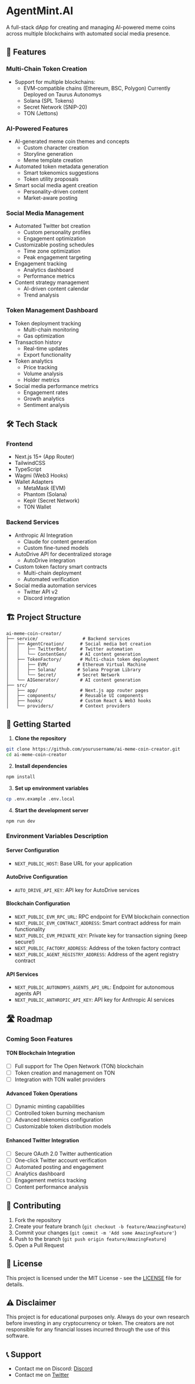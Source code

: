 # AgentMint.AI

A full-stack dApp for creating and managing AI-powered meme coins across multiple blockchains with automated social media presence.

## 🚀 Features

### Multi-Chain Token Creation
- Support for multiple blockchains:
  - EVM-compatible chains (Ethereum, BSC, Polygon) Currently Deployed on Taurus Autonomys
  - Solana (SPL Tokens)
  - Secret Network (SNIP-20)
  - TON (Jettons)

### AI-Powered Features
- AI-generated meme coin themes and concepts
  - Custom character creation
  - Storyline generation
  - Meme template creation
- Automated token metadata generation
  - Smart tokenomics suggestions
  - Token utility proposals
- Smart social media agent creation
  - Personality-driven content
  - Market-aware posting

### Social Media Management
- Automated Twitter bot creation
  - Custom personality profiles
  - Engagement optimization
- Customizable posting schedules
  - Time zone optimization
  - Peak engagement targeting
- Engagement tracking
  - Analytics dashboard
  - Performance metrics
- Content strategy management
  - AI-driven content calendar
  - Trend analysis

### Token Management Dashboard
- Token deployment tracking
  - Multi-chain monitoring
  - Gas optimization
- Transaction history
  - Real-time updates
  - Export functionality
- Token analytics
  - Price tracking
  - Volume analysis
  - Holder metrics
- Social media performance metrics
  - Engagement rates
  - Growth analytics
  - Sentiment analysis

## 🛠 Tech Stack

### Frontend
- Next.js 15+ (App Router)
- TailwindCSS
- TypeScript
- Wagmi (Web3 Hooks)
- Wallet Adapters
  - MetaMask (EVM)
  - Phantom (Solana)
  - Keplr (Secret Network)
  - TON Wallet

### Backend Services
- Anthropic AI Integration
  - Claude for content generation
  - Custom fine-tuned models
- AutoDrive API for decentralized storage
  - AutoDrive integration
- Custom token factory smart contracts
  - Multi-chain deployment
  - Automated verification
- Social media automation services
  - Twitter API v2
  - Discord integration

## 🏗 Project Structure
```tree
ai-meme-coin-creator/
├── service/                 # Backend services
│   ├── AgentCreation/      # Social media bot creation
│   │   ├── TwitterBot/     # Twitter automation
│   │   └── ContentGen/     # AI content generation
│   ├── TokenFactory/       # Multi-chain token deployment
│   │   ├── EVM/           # Ethereum Virtual Machine
│   │   ├── Solana/        # Solana Program Library
│   │   └── Secret/        # Secret Network
│   └── AIGenerator/        # AI content generation
├── src/
│   ├── app/                # Next.js app router pages
│   ├── components/         # Reusable UI components
│   ├── hooks/              # Custom React & Web3 hooks
│   └── providers/          # Context providers
```

## 🚦 Getting Started

1. **Clone the repository**
```bash
git clone https://github.com/yourusername/ai-meme-coin-creator.git
cd ai-meme-coin-creator
```

2. **Install dependencies**
```bash
npm install
```

3. **Set up environment variables**
```bash
cp .env.example .env.local
```

4. **Start the development server**
```bash
npm run dev
```

### Environment Variables Description

#### Server Configuration
- `NEXT_PUBLIC_HOST`: Base URL for your application

#### AutoDrive Configuration
- `AUTO_DRIVE_API_KEY`: API key for AutoDrive services

#### Blockchain Configuration
- `NEXT_PUBLIC_EVM_RPC_URL`: RPC endpoint for EVM blockchain connection
- `NEXT_PUBLIC_EVM_CONTRACT_ADDRESS`: Smart contract address for main functionality
- `NEXT_PUBLIC_EVM_PRIVATE_KEY`: Private key for transaction signing (keep secure!)
- `NEXT_PUBLIC_FACTORY_ADDRESS`: Address of the token factory contract
- `NEXT_PUBLIC_AGENT_REGISTRY_ADDRESS`: Address of the agent registry contract

#### API Services
- `NEXT_PUBLIC_AUTONOMYS_AGENTS_API_URL`: Endpoint for autonomous agents API
- `NEXT_PUBLIC_ANTHROPIC_API_KEY`: API key for Anthropic AI services

## 🛣 Roadmap

### Coming Soon Features

#### TON Blockchain Integration
- [ ] Full support for The Open Network (TON) blockchain
- [ ] Token creation and management on TON
- [ ] Integration with TON wallet providers

#### Advanced Token Operations
- [ ] Dynamic minting capabilities
- [ ] Controlled token burning mechanism 
- [ ] Advanced tokenomics configuration
- [ ] Customizable token distribution models

#### Enhanced Twitter Integration
- [ ] Secure OAuth 2.0 Twitter authentication
- [ ] One-click Twitter account verification
- [ ] Automated posting and engagement
- [ ] Analytics dashboard
- [ ] Engagement metrics tracking
- [ ] Content performance analysis

## 🤝 Contributing

1. Fork the repository
2. Create your feature branch (`git checkout -b feature/AmazingFeature`)
3. Commit your changes (`git commit -m 'Add some AmazingFeature'`)
4. Push to the branch (`git push origin feature/AmazingFeature`)
5. Open a Pull Request

## 📄 License

This project is licensed under the MIT License - see the [LICENSE](LICENSE) file for details.

## ⚠️ Disclaimer

This project is for educational purposes only. Always do your own research before investing in any cryptocurrency or token. The creators are not responsible for any financial losses incurred through the use of this software.

## 📞 Support


- Contact me on Discord: [Discord](https://discord.com/users/blockchainoracle_33249)
- Contact  me on [Twitter](https://twitter.com/chain_oracle)
